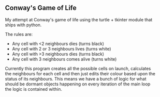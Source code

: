 Conway's Game of Life
--------------------

My attempt at Conway's game of life using the turtle + tkinter module that ships with python.

The rules are:
- Any cell with <2 neighbours dies (turns black)
- Any cell with 2 or 3 neighbours lives (turns white)
- Any cell with >3 neighbours dies (turns black)
- Any cell with 3 neighbours comes alive (turns white)

Currently this program creates all the possible cells on launch, calculates the neighbours for each cell and then just edits their colour based upon the status of its neighbours. 
This means we have a bunch of logic for what should be dormant objects happening on every iteration of the main loop the logic is contained within.
